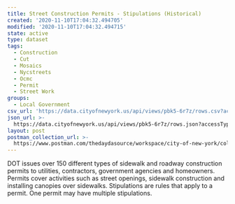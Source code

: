 ```yaml
---
title: Street Construction Permits - Stipulations (Historical)
created: '2020-11-10T17:04:32.494705'
modified: '2020-11-10T17:04:32.494715'
state: active
type: dataset
tags:
  - Construction
  - Cut
  - Mosaics
  - Nycstreets
  - Ocmc
  - Permit
  - Street Work
groups:
  - Local Government
csv_url: 'https://data.cityofnewyork.us/api/views/pbk5-6r7z/rows.csv?accessType=DOWNLOAD'
json_url: >-
  https://data.cityofnewyork.us/api/views/pbk5-6r7z/rows.json?accessType=DOWNLOAD
layout: post
postman_collection_url: >-
  https://www.postman.com/thedaydasource/workspace/city-of-new-york/collection/15909983-c827d760-d023-44bc-a82b-5c58b0e4b507
---
```

DOT issues over 150 different types of sidewalk and roadway construction permits to utilities, contractors, government agencies and homeowners. Permits cover activities such as street openings, sidewalk construction and installing canopies over sidewalks.
Stipulations are rules that apply to a permit. One permit may have multiple stipulations.
